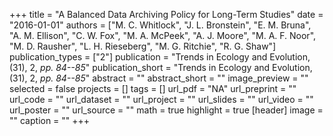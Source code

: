 +++
title = "A Balanced Data Archiving Policy for Long-Term Studies"
date = "2016-01-01"
authors = ["M. C. Whitlock", "J. L. Bronstein", "E. M. Bruna", "A. M. Ellison", "C. W. Fox", "M. A. McPeek", "A. J. Moore", "M. A. F. Noor", "M. D. Rausher", "L. H. Rieseberg", "M. G. Ritchie", "R. G. Shaw"]
publication_types = ["2"]
publication = "Trends in Ecology and Evolution, (31), 2, _pp. 84--85_"
publication_short = "Trends in Ecology and Evolution, (31), 2, _pp. 84--85_"
abstract = ""
abstract_short = ""
image_preview = ""
selected = false
projects = []
tags = []
url_pdf = "NA"
url_preprint = ""
url_code = ""
url_dataset = ""
url_project = ""
url_slides = ""
url_video = ""
url_poster = ""
url_source = ""
math = true
highlight = true
[header]
image = ""
caption = ""
+++
